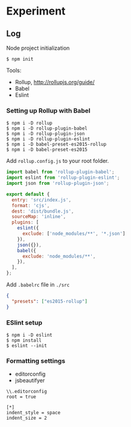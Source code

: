 # Experiment

## Log

Node project initialization
```shell
$ npm init
```

Tools:
* Rollup, http://rollupjs.org/guide/
* Babel
* Eslint

### Setting up Rollup with Babel

```shell
$ npm i -D rollup
$ npm i -D rollup-plugin-babel
$ npm i -D rollup-plugin-json
$ npm i -D rollup-plugin-eslint
$ npm i -D babel-preset-es2015-rollup
$ npm i -D babel-preset-es2015
```

Add `rollup.config.js` to your root folder.

```js
import babel from 'rollup-plugin-babel';
import eslint from 'rollup-plugin-eslint';
import json from 'rollup-plugin-json';

export default {
  entry: 'src/index.js',
  format: 'cjs',
  dest: 'dist/bundle.js',
  sourceMap: 'inline',
  plugins: [
    eslint({
      exclude: ['node_modules/**', '*.json']
    }),
    json({}),
    babel({
      exclude: 'node_modules/**',
    }),
  ],
};
```

Add `.babelrc` file in `./src`

```json
{
  "presets": ["es2015-rollup"]
}
```

### ESlint setup

```
$ npm i -D eslint
$ npm install
$ eslint --init 
```

### Formatting settings

* editorconfig
* jsbeautifyer

```
\\.editorconfig
root = true

[*]
indent_style = space
indent_size = 2
```